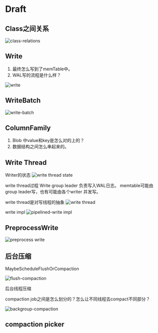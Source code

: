 # Draft


## Class之间关系

![class-relations](./class-relations.svg)


## Write

1. 最终怎么写到了memTable中。
2. WAL写的流程是什么样？

![write](./write.svg)

## WriteBatch

![write-batch](./write-batch.svg)

## ColumnFamily

1. Blob 中value和key是怎么对的上的？
2. 数据结构之间怎么串起来的。 


## Write Thread

Writer的状态
![write thread state](./write_thread_state.svg)

write thread过程
Write group leader 负责写入WAL日志。
memtable可能由group leader写，也有可能由各个writer 并发写。

write thread是对写线程的抽象
![write thread](./write_thread.svg)



write impl
![pipelined-write impl](./pipline_writeimpl.svg)

## PreprocessWrite

![preprocess write](./preprocess_write.svg)

## 后台压缩

MaybeScheduleFlushOrCompaction

![flush-compaction](./flush_compaction.svg)



后台线程压缩

compaction job之间是怎么划分的？怎么让不同线程去compact不同部分？

![backgroup-compaction](./background-compaction.svg)


## compaction picker

